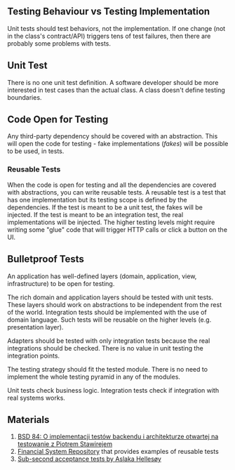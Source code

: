 ## Testing Behaviour vs Testing Implementation

Unit tests should test behaviors, not the implementation. If one change (not in the class's contract/API) triggers tens of test failures, then there are probably some problems with tests.

## Unit Test
There is no one unit test definition. A software developer should be more interested in test cases than the actual class. A class doesn't define testing boundaries.

## Code Open for Testing
Any third-party dependency should be covered with an abstraction. This will open the code for testing - fake implementations (*fakes*) will be possible to be used, in tests.

### Reusable Tests
When the code is open for testing and all the dependencies are covered with abstractions, you can write reusable tests.
A reusable test is a test that has one implementation but its testing scope is defined by the dependencies. If the test is meant to be a unit test, the fakes will be injected. If the test is meant to be an integration test, the real implementations will be injected. The higher testing levels might require writing some "glue" code that will trigger HTTP calls or click a button on the UI.

## Bulletproof Tests
An application has well-defined layers (domain, application, view, infrastructure) to be open for testing.

The rich domain and application layers should be tested with unit tests. These layers should work on abstractions to be independent from the rest of the world. Integration tests should be implemented with the use of domain language. Such tests will be reusable on the higher levels (e.g. presentation layer).

Adapters should be tested with only integration tests because the real integrations should be checked. There is no value in unit testing the integration points.

The testing strategy should fit the tested module. There is no need to implement the whole testing pyramid in any of the modules.

Unit tests check business logic. Integration tests check if integration with real systems works. 

## Materials
1. [BSD 84: O implementacji testów backendu i architekturze otwartej na testowanie z Piotrem Stawirejem
](https://bettersoftwaredesign.pl/podcast/o-implementacji-testow-backendu-i-architekturze-otwartej-na-testowanie-z-piotrem-stawirejem/)
1. [Financial System Repository](https://github.com/stawirej/financial-system) that provides examples of reusable tests
1. [Sub-second acceptance tests by Aslaka Hellesøy](https://www.youtube.com/watch?v=AJ7u_Z-TS-A)
